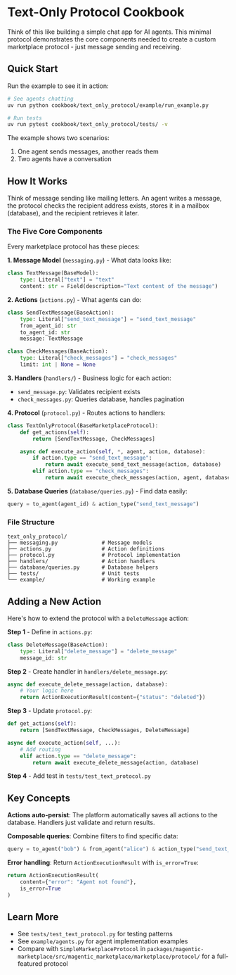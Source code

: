 # Text-Only Protocol Cookbook

Think of this like building a simple chat app for AI agents. This minimal protocol demonstrates the core components needed to create a custom marketplace protocol - just message sending and receiving.

## Quick Start

Run the example to see it in action:

```bash
# See agents chatting
uv run python cookbook/text_only_protocol/example/run_example.py

# Run tests
uv run pytest cookbook/text_only_protocol/tests/ -v
```

The example shows two scenarios:
1. One agent sends messages, another reads them
2. Two agents have a conversation

## How It Works

Think of message sending like mailing letters. An agent writes a message, the protocol checks the recipient address exists, stores it in a mailbox (database), and the recipient retrieves it later.

### The Five Core Components

Every marketplace protocol has these pieces:

**1. Message Model** (`messaging.py`) - What data looks like:
```python
class TextMessage(BaseModel):
    type: Literal["text"] = "text"
    content: str = Field(description="Text content of the message")
```

**2. Actions** (`actions.py`) - What agents can do:
```python
class SendTextMessage(BaseAction):
    type: Literal["send_text_message"] = "send_text_message"
    from_agent_id: str
    to_agent_id: str
    message: TextMessage

class CheckMessages(BaseAction):
    type: Literal["check_messages"] = "check_messages"
    limit: int | None = None
```

**3. Handlers** (`handlers/`) - Business logic for each action:
- `send_message.py`: Validates recipient exists
- `check_messages.py`: Queries database, handles pagination

**4. Protocol** (`protocol.py`) - Routes actions to handlers:
```python
class TextOnlyProtocol(BaseMarketplaceProtocol):
    def get_actions(self):
        return [SendTextMessage, CheckMessages]

    async def execute_action(self, *, agent, action, database):
        if action.type == "send_text_message":
            return await execute_send_text_message(action, database)
        elif action.type == "check_messages":
            return await execute_check_messages(action, agent, database)
```

**5. Database Queries** (`database/queries.py`) - Find data easily:
```python
query = to_agent(agent_id) & action_type("send_text_message")
```

### File Structure

```
text_only_protocol/
├── messaging.py              # Message models
├── actions.py                # Action definitions
├── protocol.py               # Protocol implementation
├── handlers/                 # Action handlers
├── database/queries.py       # Database helpers
├── tests/                    # Unit tests
└── example/                  # Working example
```

## Adding a New Action

Here's how to extend the protocol with a `DeleteMessage` action:

**Step 1** - Define in `actions.py`:
```python
class DeleteMessage(BaseAction):
    type: Literal["delete_message"] = "delete_message"
    message_id: str
```

**Step 2** - Create handler in `handlers/delete_message.py`:
```python
async def execute_delete_message(action, database):
    # Your logic here
    return ActionExecutionResult(content={"status": "deleted"})
```

**Step 3** - Update `protocol.py`:
```python
def get_actions(self):
    return [SendTextMessage, CheckMessages, DeleteMessage]

async def execute_action(self, ...):
    # Add routing
    elif action.type == "delete_message":
        return await execute_delete_message(action, database)
```

**Step 4** - Add test in `tests/test_text_protocol.py`

## Key Concepts

**Actions auto-persist**: The platform automatically saves all actions to the database. Handlers just validate and return results.

**Composable queries**: Combine filters to find specific data:
```python
query = to_agent("bob") & from_agent("alice") & action_type("send_text_message")
```

**Error handling**: Return `ActionExecutionResult` with `is_error=True`:
```python
return ActionExecutionResult(
    content={"error": "Agent not found"},
    is_error=True
)
```

## Learn More

- See `tests/test_text_protocol.py` for testing patterns
- See `example/agents.py` for agent implementation examples
- Compare with `SimpleMarketplaceProtocol` in `packages/magentic-marketplace/src/magentic_marketplace/marketplace/protocol/` for a full-featured protocol
